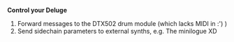 __Control your Deluge__
1. Forward messages to the DTX502 drum module (which lacks MIDI in :') )
2. Send sidechain parameters to external synths, e.g. The minilogue XD
